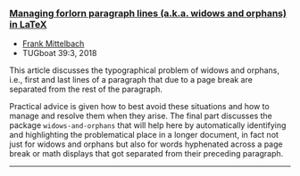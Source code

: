 

### <a href="{{site.baseurl}}/publications/2018-FMi-TUB-tb123mitt-widows.pdf" target="_blank" onclick="vgwPixelCall('160b2a0b050a45dd809809405db26e90');">Managing forlorn paragraph lines (a.k.a. widows and orphans) in LaTeX</a>

+ [Frank Mittelbach]({{site.baseurl}}/about/team/#frank-mittelbach)
+ TUGboat 39:3, 2018 


This article discusses the typographical problem of widows and
orphans, i.e., first and last lines of a paragraph that due to a page
break are separated from the rest of the paragraph.

Practical advice is given how to best avoid these situations and how
to manage and resolve them when they arise.  The final part discusses
the package `widows-and-orphans` that will help here by automatically
identifying and highlighting the problematical place in a longer
document, in fact not just for widows and orphans but also for words
hyphenated across a page break or math displays that got separated
from their preceding paragraph.



***

